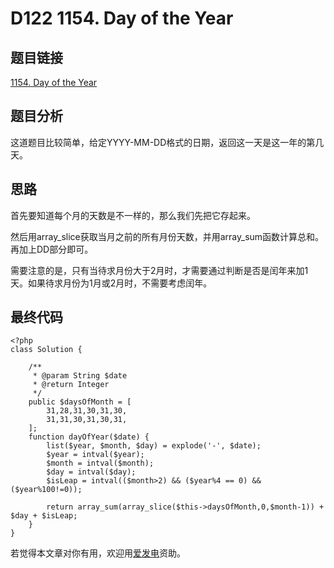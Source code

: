 # D122 1154. Day of the Year

## 题目链接

[1154. Day of the Year](https://leetcode.com/problems/day-of-the-year/)

## 题目分析

这道题目比较简单，给定YYYY-MM-DD格式的日期，返回这一天是这一年的第几天。

## 思路

首先要知道每个月的天数是不一样的，那么我们先把它存起来。

然后用array\_slice获取当月之前的所有月份天数，并用array\_sum函数计算总和。再加上DD部分即可。

需要注意的是，只有当待求月份大于2月时，才需要通过判断是否是闰年来加1天。如果待求月份为1月或2月时，不需要考虑闰年。

## 最终代码

```text
<?php
class Solution {

    /**
     * @param String $date
     * @return Integer
     */
    public $daysOfMonth = [
        31,28,31,30,31,30,
        31,31,30,31,30,31,
    ];
    function dayOfYear($date) {
        list($year, $month, $day) = explode('-', $date);
        $year = intval($year);
        $month = intval($month);
        $day = intval($day);
        $isLeap = intval(($month>2) && ($year%4 == 0) && ($year%100!=0));

        return array_sum(array_slice($this->daysOfMonth,0,$month-1)) + $day + $isLeap;
    }
}
```

若觉得本文章对你有用，欢迎用[爱发电](https://afdian.net/@skys215)资助。

